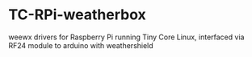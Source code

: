 # TC-RPi-weatherbox
weewx drivers for Raspberry Pi running Tiny Core Linux, interfaced via RF24 module to arduino with weathershield
